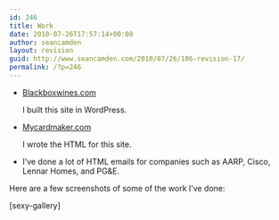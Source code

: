 ```yaml
---
id: 246
title: Work
date: 2010-07-26T17:57:14+00:00
author: seancamden
layout: revision
guid: http://www.seancamden.com/2010/07/26/186-revision-17/
permalink: /?p=246
---
```

  * [Blackboxwines.com](http://www.blackboxwines.com/the-wine/)
                  
    I built this site in WordPress.
  * [Mycardmaker.com](http://www.mycardmaker.com/)
                  
    I wrote the HTML for this site.
  * I&#8217;ve done a lot of HTML emails for companies such as AARP, Cisco, Lennar Homes, and PG&#038;E.

Here are a few screenshots of some of the work I&#8217;ve done:
  
[sexy-gallery]